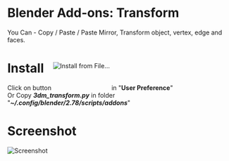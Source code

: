 # Blender Add-ons: Transform
You Can - Copy / Paste / Paste Mirror, Transform object, vertex, edge and faces.

# Install
Click on button <img style="position:relative;top:-50px;" src="https://1.bp.blogspot.com/-y9TvMKc4SsU/WLlhOmSH0KI/AAAAAAAACsU/SglrHcySQAs-4dPjhMCl-MCpOw6xKbILACKgB/s1600/install.png" alt="Install from File..." title="Install from File..." /> in "<b>User Preference</b>" <br>
Or Copy <b><i>3dm_transform.py</i></b> in folder "<b><i>~/.config/blender/2.78/scripts/addons</i></b>"

# Screenshot
<img border="0" src="https://3.bp.blogspot.com/-Fd8BfRxX60Y/WJjTd4CIc1I/AAAAAAAACnk/uYsVUD6il207Kj7TZRWf1pewNa4r5UNQQCLcB/s1600/transform.png" alt="Screenshot" title="Screenshot: Blender Add-ons: Transform" />
